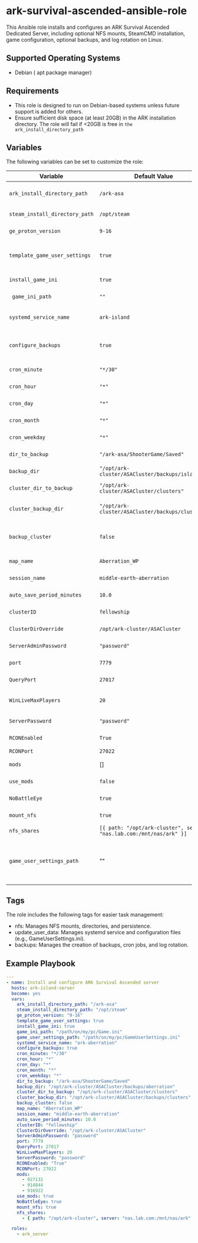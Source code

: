 # ark-survival-ascended-ansible-role
This Ansible role installs and configures an ARK Survival Ascended Dedicated Server, including optional NFS mounts, SteamCMD installation, game configuration, optional backups, and log rotation on Linux.

## Supported Operating Systems

- Debian ( apt package manager)

## Requirements
- This role is designed to run on Debian-based systems unless future support is added for others.
- Ensure sufficient disk space (at least 20GB) in the ARK installation directory. The role will fail if <20GB is free in `the ark_install_directory_path`

## Variables
The following variables can be set to customize the role:

| Variable                      | Default Value                                  | Description                                                                                   |
|--------------------------------|------------------------------------------------|-----------------------------------------------------------------------------------------------|
| `ark_install_directory_path`   | `/ark-asa`                                     | Path where the ARK server will be installed. Must have >20GB of free space.                                                 |
| `steam_install_directory_path` | `/opt/steam`                                   | Path where SteamCMD and Proton will be installed.                                              |
| `ge_proton_version`            | `9-16`                                         | The version of GE Proton to download and install.                                              |
| `template_game_user_settings`  | `true`                                         | Use Jinja templating to install a `GameUserSettings.ini` or copy from a user-specified path.   |
| `install_game_ini` | `true` | Whether to icopy a custom `Game.ini` to the Ark server. |
|` game_ini_path` | `""` | Path to `Game.ini` on the ansible controller. |
| `systemd_service_name`         | `ark-island`                               | The name of the systemd service for managing the ARK server.                                   |
| `configure_backups`            | `true`                                         | Whether to configure automatic backups and create the backup script and cron job.              |
| `cron_minute`                  | `"*/30"`                                       | Cron schedule minute field for the backup script.                                              |
| `cron_hour`                    | `"*"`                                          | Cron schedule hour field for the backup script.                                                |
| `cron_day`                     | `"*"`                                          | Cron schedule day field for the backup script.                                                 |
| `cron_month`                   | `"*"`                                          | Cron schedule month field for the backup script.                                               |
| `cron_weekday`                 | `"*"`                                          | Cron schedule weekday field for the backup script.                                             |
| `dir_to_backup`                | `"/ark-asa/ShooterGame/Saved"`                 | Directory that will be backed up.                                                              |
| `backup_dir`                   | `"/opt/ark-cluster/ASACluster/backups/island"` | Directory where the backup files will be stored.                                               |
| `cluster_dir_to_backup`        | `"/opt/ark-cluster/ASACluster/clusters"`       | Directory to back up if `backup_cluster` is set to `true`.                                     |
| `cluster_backup_dir`           | `"/opt/ark-cluster/ASACluster/backups/clusters"`| Directory to store cluster backups if `backup_cluster` is `true`.                              |
| `backup_cluster`               | `false`                                        | Whether to back up the cluster directory. Only set to `true` on one host in the cluster.       |
| `map_name`                     | `Aberration_WP`                                | The name of the map for the ARK server.                                                        |
| `session_name`                 | `middle-earth-aberration`                      | The session name for the ARK server.                                                           |
| `auto_save_period_minutes`     | `10.0`                                         | The auto-save interval for the ARK server, in minutes.                                         |
| `clusterID`                    | `fellowship`                                   | The cluster ID used for cluster settings.                                                      |
| `ClusterDirOverride`           | `/opt/ark-cluster/ASACluster`                  | The directory override for the ARK cluster.                                                    |
| `ServerAdminPassword`          | `"password"`                                  | The admin password for the ARK server.                                                         |
| `port`                         | `7779`                                         | The game server port for the ARK server.                                                       |
| `QueryPort`                    | `27017`                                        | The query port for the ARK server.                                                             |
| `WinLiveMaxPlayers`            | `20`                                           | The maximum number of players allowed on the server.                                           |
| `ServerPassword`               | `"password"`                              | The password required to join the server.                                                      |
| `RCONEnabled`                  | `True`                                         | Whether RCON (remote console) is enabled.                                                      |
| `RCONPort`                     | `27022`                                        | The port used for RCON.                                                                        |
| `mods`                         | []                               | List of mods to be installed.  use_mods must be true                                                               |
| `use_mods`                     | `false`                                         | Whether mods should be enabled on the ARK server.                                              |
| `NoBattleEye`                  | `true`                                         | Whether to disable BattleEye on the server.                                                    |
| `mount_nfs`                    | `true`                                         | Whether to mount NFS shares.                                                                   |
| `nfs_shares`                   | `[{ path: "/opt/ark-cluster", server: "nas.lab.com:/mnt/nas/ark" }]` | List of NFS shares to mount.                                                  |
| `game_user_settings_path` | "" | If template_game_user_settings is false then provide the local path to an existing GameUserSettings.ini to copy. |


## Tags
The role includes the following tags for easier task management:

- nfs: Manages NFS mounts, directories, and persistence.
- update_user_data: Manages systemd service and configuration files (e.g., GameUserSettings.ini).
- backups: Manages the creation of backups, cron jobs, and log rotation.

## Example Playbook

```yaml
---
- name: Install and configure ARK Survival Ascended server
  hosts: ark-island-server
  become: yes
  vars:
    ark_install_directory_path: "/ark-asa"
    steam_install_directory_path: "/opt/steam"
    ge_proton_version: "9-16"
    template_game_user_settings: true
    install_game_ini: true
    game_ini_path: "/path/on/my/pc/Game.ini"
    game_user_settings_path: "/path/on/my/pc/GameUserSettings.ini"
    systemd_service_name: "ark-aberration"
    configure_backups: true
    cron_minute: "*/30"
    cron_hour: "*"
    cron_day: "*"
    cron_month: "*"
    cron_weekday: "*"
    dir_to_backup: "/ark-asa/ShooterGame/Saved"
    backup_dir: "/opt/ark-cluster/ASACluster/backups/aberration"
    cluster_dir_to_backup: "/opt/ark-cluster/ASACluster/clusters"
    cluster_backup_dir: "/opt/ark-cluster/ASACluster/backups/clusters"
    backup_cluster: false
    map_name: "Aberration_WP"
    session_name: "middle-earth-aberration"
    auto_save_period_minutes: 10.0
    clusterID: "fellowship"
    ClusterDirOverride: "/opt/ark-cluster/ASACluster"
    ServerAdminPassword: "password"
    port: 7779
    QueryPort: 27017
    WinLiveMaxPlayers: 20
    ServerPassword: "password"
    RCONEnabled: "True"
    RCONPort: 27022
    mods:
      - 927131
      - 914844
      - 916922
    use_mods: true
    NoBattleEye: true
    mount_nfs: true
    nfs_shares:
      - { path: "/opt/ark-cluster", server: "nas.lab.com:/mnt/nas/ark" }

  roles:
    - ark_server
```